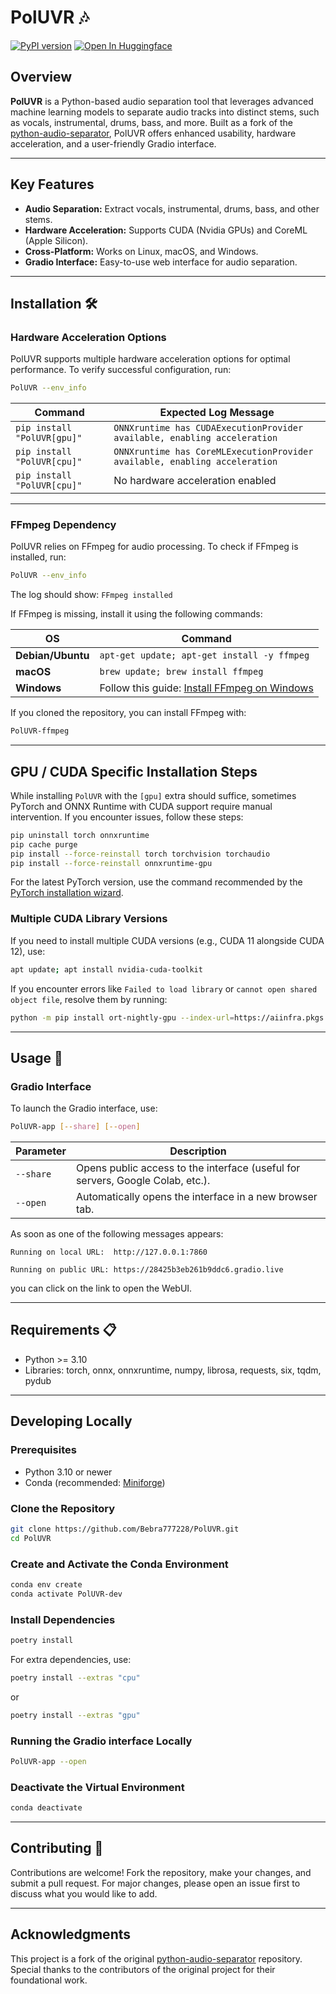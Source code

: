 # PolUVR 🎶

[![PyPI version](https://badge.fury.io/py/PolUVR.svg?icon=si%3Apython)](https://badge.fury.io/py/PolUVR)
[![Open In Huggingface](https://huggingface.co/datasets/huggingface/badges/resolve/main/open-in-hf-spaces-sm.svg)](https://huggingface.co/spaces/Politrees/PolUVR)

## Overview

**PolUVR** is a Python-based audio separation tool that leverages advanced machine learning models to separate audio tracks into distinct stems, such as vocals, instrumental, drums, bass, and more. Built as a fork of the [python-audio-separator](https://github.com/nomadkaraoke/python-audio-separator), PolUVR offers enhanced usability, hardware acceleration, and a user-friendly Gradio interface.

---

## Key Features

- **Audio Separation:** Extract vocals, instrumental, drums, bass, and other stems.
- **Hardware Acceleration:** Supports CUDA (Nvidia GPUs) and CoreML (Apple Silicon).
- **Cross-Platform:** Works on Linux, macOS, and Windows.
- **Gradio Interface:** Easy-to-use web interface for audio separation.

---

## Installation 🛠️

### Hardware Acceleration Options

PolUVR supports multiple hardware acceleration options for optimal performance. To verify successful configuration, run:
```sh
PolUVR --env_info
```

| **Command**                 | **Expected Log Message**                                                   |
|-----------------------------|----------------------------------------------------------------------------|
| `pip install "PolUVR[gpu]"` | `ONNXruntime has CUDAExecutionProvider available, enabling acceleration`   |
| `pip install "PolUVR[cpu]"` | `ONNXruntime has CoreMLExecutionProvider available, enabling acceleration` |
| `pip install "PolUVR[cpu]"` | No hardware acceleration enabled                                           |

---

### FFmpeg Dependency

PolUVR relies on FFmpeg for audio processing. To check if FFmpeg is installed, run:
```sh
PolUVR --env_info
```
The log should show: `FFmpeg installed`

If FFmpeg is missing, install it using the following commands:

| **OS**            | **Command**                                                                                       |
|-------------------|---------------------------------------------------------------------------------------------------|
| **Debian/Ubuntu** | `apt-get update; apt-get install -y ffmpeg`                                                       |
| **macOS**         | `brew update; brew install ffmpeg`                                                                |
| **Windows**       | Follow this guide: [Install FFmpeg on Windows](https://www.wikihow.com/Install-FFmpeg-on-Windows) |

If you cloned the repository, you can install FFmpeg with:
```sh
PolUVR-ffmpeg
```

---

## GPU / CUDA Specific Installation Steps

While installing `PolUVR` with the `[gpu]` extra should suffice, sometimes PyTorch and ONNX Runtime with CUDA support require manual intervention. If you encounter issues, follow these steps:

```sh
pip uninstall torch onnxruntime
pip cache purge
pip install --force-reinstall torch torchvision torchaudio
pip install --force-reinstall onnxruntime-gpu
```

For the latest PyTorch version, use the command recommended by the [PyTorch installation wizard](https://pytorch.org/get-started/locally/).

### Multiple CUDA Library Versions

If you need to install multiple CUDA versions (e.g., CUDA 11 alongside CUDA 12), use:
```sh
apt update; apt install nvidia-cuda-toolkit
```

If you encounter errors like `Failed to load library` or `cannot open shared object file`, resolve them by running:
```sh
python -m pip install ort-nightly-gpu --index-url=https://aiinfra.pkgs.visualstudio.com/PublicPackages/_packaging/ort-cuda-12-nightly/pypi/simple/
```

---

## Usage 🚀

### Gradio Interface

To launch the Gradio interface, use:
```sh
PolUVR-app [--share] [--open]
```

| **Parameter** | **Description**                                                                |
|---------------|--------------------------------------------------------------------------------|
| `--share`     | Opens public access to the interface (useful for servers, Google Colab, etc.). |
| `--open`      | Automatically opens the interface in a new browser tab.                        |

As soon as one of the following messages appears:
```
Running on local URL:  http://127.0.0.1:7860
```
```
Running on public URL: https://28425b3eb261b9ddc6.gradio.live
```
you can click on the link to open the WebUI.

---

## Requirements 📋

- Python >= 3.10
- Libraries: torch, onnx, onnxruntime, numpy, librosa, requests, six, tqdm, pydub

---

## Developing Locally

### Prerequisites

- Python 3.10 or newer
- Conda (recommended: [Miniforge](https://github.com/conda-forge/miniforge))

### Clone the Repository

```sh
git clone https://github.com/Bebra777228/PolUVR.git
cd PolUVR
```

### Create and Activate the Conda Environment

```sh
conda env create
conda activate PolUVR-dev
```

### Install Dependencies

```sh
poetry install
```

For extra dependencies, use:
```sh
poetry install --extras "cpu"
```
or
```sh
poetry install --extras "gpu"
```

### Running the Gradio interface Locally

```sh
PolUVR-app --open
```

### Deactivate the Virtual Environment

```sh
conda deactivate
```

---

## Contributing 🤝

Contributions are welcome! Fork the repository, make your changes, and submit a pull request. For major changes, please open an issue first to discuss what you would like to add.

---

## Acknowledgments

This project is a fork of the original [python-audio-separator](https://github.com/nomadkaraoke/python-audio-separator) repository. Special thanks to the contributors of the original project for their foundational work.
